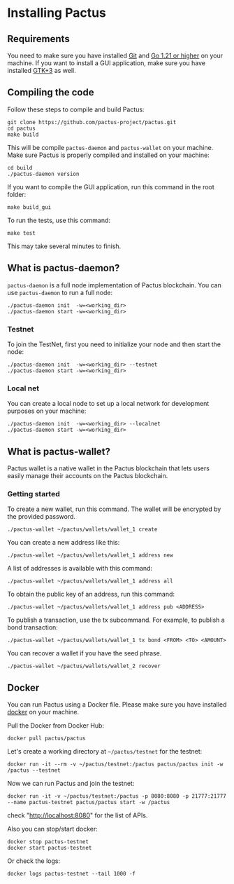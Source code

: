 # Installing Pactus

## Requirements

You need to make sure you have installed [Git](https://git-scm.com/downloads)
and [Go 1.21 or higher](https://golang.org/) on your machine.
If you want to install a GUI application, make sure you have installed
[GTK+3](https://www.gtk.org/docs/getting-started/) as well.

## Compiling the code

Follow these steps to compile and build Pactus:

```text
git clone https://github.com/pactus-project/pactus.git
cd pactus
make build
```

This will be compile `pactus-daemon` and `pactus-wallet` on your machine.
Make sure Pactus is properly compiled and installed on your machine:

```
cd build
./pactus-daemon version
```

If you want to compile the GUI application, run this command in the root folder:

```text
make build_gui
```

To run the tests, use this command:

```text
make test
```

This may take several minutes to finish.

## What is pactus-daemon?

`pactus-daemon` is a full node implementation of Pactus blockchain.
You can use `pactus-daemon` to run a full node:

```text
./pactus-daemon init  -w=<working_dir>
./pactus-daemon start -w=<working_dir>
```

### Testnet

To join the TestNet, first you need to initialize your node
and then start the node:

```text
./pactus-daemon init  -w=<working_dir> --testnet
./pactus-daemon start -w=<working_dir>
```

### Local net

You can create a local node to set up a local network for development purposes on your machine:

 ```text
 ./pactus-daemon init  -w=<working_dir> --localnet
 ./pactus-daemon start -w=<working_dir>
 ```

## What is pactus-wallet?

Pactus wallet is a native wallet in the Pactus blockchain that lets users easily manage
their accounts on the Pactus blockchain.

### Getting started

To create a new wallet, run this command. The wallet will be encrypted by the
provided password.

```text
./pactus-wallet ~/pactus/wallets/wallet_1 create
```

You can create a new address like this:

```text
./pactus-wallet ~/pactus/wallets/wallet_1 address new
```

A list of addresses is available with this command:

```text
./pactus-wallet ~/pactus/wallets/wallet_1 address all
```

To obtain the public key of an address, run this command:

```text
./pactus-wallet ~/pactus/wallets/wallet_1 address pub <ADDRESS>
```

To publish a transaction, use the tx subcommand.
For example, to publish a bond transaction:

```text
./pactus-wallet ~/pactus/wallets/wallet_1 tx bond <FROM> <TO> <AMOUNT>
```

You can recover a wallet if you have the seed phrase.

```text
./pactus-wallet ~/pactus/wallets/wallet_2 recover
```


## Docker

You can run Pactus using a Docker file. Please make sure you have installed
[docker](https://docs.docker.com/engine/install/) on your machine.

Pull the Docker from Docker Hub:

```text
docker pull pactus/pactus
```

Let's create a working directory at `~/pactus/testnet` for the testnet:

```text
docker run -it --rm -v ~/pactus/testnet:/pactus pactus/pactus init -w /pactus --testnet
```

Now we can run Pactus and join the testnet:

```text
docker run -it -v ~/pactus/testnet:/pactus -p 8080:8080 -p 21777:21777 --name pactus-testnet pactus/pactus start -w /pactus
```

check "[http://localhost:8080](http://localhost:8080)" for the list of APIs.

Also you can stop/start docker:

```
docker stop pactus-testnet
docker start pactus-testnet
```

Or check the logs:

```
docker logs pactus-testnet --tail 1000 -f
```
